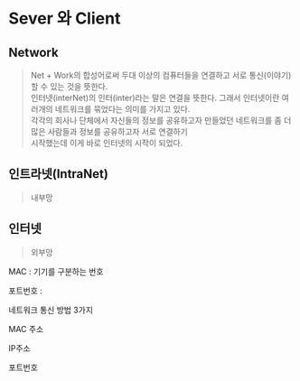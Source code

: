# Sever 와 Client 

## Network
> Net + Work의 합성어로써 두대 이상의 컴퓨터들을 연결하고 서로 통신(이야기)할 수 있는 것을 뜻한다.  
> 인터넷(interNet)의 인터(inter)라는 말은 연결을 뜻한다. 그래서 인터넷이란 여러개의 네트워크를 묶었다는 의미를 가지고 있다.  
> 각각의 회사나 단체에서 자신들의 정보를 공유하고자 만들었던 네트워크를 좀 더 많은 사람들과 정보를 공유하고자 서로 연결하기  
> 시작했는데 이게 바로 인터넷의 시작이 되었다.

## 인트라넷(IntraNet)
>내부망


## 인터넷
>외부망

MAC : 기기를 구분하는 번호

포트번호 : 

네트워크 통신 방법 3가지

MAC 주소

IP주소

포트번호
